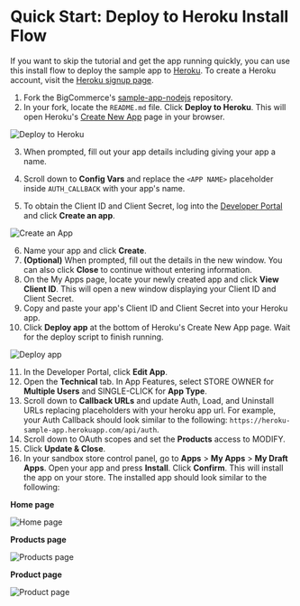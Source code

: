 # Quick Start: Deploy to Heroku Install Flow

If you want to skip the tutorial and get the app running quickly, you can use this install flow to deploy the sample app to [Heroku](https://www.heroku.com/home). To create a Heroku account, visit the [Heroku signup page](https://signup.heroku.com/).

1. Fork the BigCommerce's [sample-app-nodejs](https://github.com/bigcommerce/sample-app-nodejs) repository.
2. In your fork, locate the `README.md` file. Click **Deploy to Heroku**. This will open Heroku's [Create New App](https://dashboard.heroku.com/) page in your browser.

![Deploy to Heroku](https://storage.googleapis.com/bigcommerce-production-dev-center/images/Sample_app/nextjs-app-heroku-1.png "Deploy to Heroku")

3. When prompted, fill out your app details including giving your app a name.

4. Scroll down to **Config Vars** and replace the `<APP NAME>` placeholder inside `AUTH_CALLBACK` with your app's name.

5. To obtain the Client ID and Client Secret, log into the [Developer Portal](https://devtools.bigcommerce.com/my/apps) and click **Create an app**. 

![Create an App](https://storage.googleapis.com/bigcommerce-production-dev-center/images/Sample_app/nextjs-app-03.png "Create an App")

6. Name your app and click **Create**.
7. **(Optional)** When prompted, fill out the details in the new window. You can also click **Close** to continue without entering information.
8. On the My Apps page, locate your newly created app and click **View Client ID**. This will open a new window displaying your Client ID and Client Secret.
9. Copy and paste your app's Client ID and Client Secret into your Heroku app.
10. Click **Deploy app** at the bottom of Heroku's Create New App page. Wait for the deploy script to finish running. 

![Deploy app](https://storage.googleapis.com/bigcommerce-production-dev-center/images/Sample_app/nextjs-app-heroku-2.png "Deploy app")

11. In the Developer Portal, click **Edit App**.
12. Open the **Technical** tab. In App Features, select STORE OWNER for **Multiple Users** and SINGLE-CLICK for **App Type**.
13. Scroll down to **Callback URLs** and update Auth, Load, and Uninstall URLs replacing placeholders with your heroku app url. For example, your Auth Callback should look similar to the following:  `https://heroku-sample-app.herokuapp.com/api/auth`.
14. Scroll down to OAuth scopes and set the **Products** access to MODIFY.
15. Click **Update & Close**.
16. In your sandbox store control panel, go to **Apps** > **My Apps** > **My Draft Apps**. Open your app and press **Install**. Click **Confirm**. This will install the app on your store. The installed app should look similar to the following:

**Home page**

![Home page](https://storage.googleapis.com/bigcommerce-production-dev-center/images/Sample_app/nextjs-app-16.png "Home page")

**Products page**

![Products page](https://storage.googleapis.com/bigcommerce-production-dev-center/images/Sample_app/nextjs-app-14.png "Products page")

**Product page**

![Product page](https://storage.googleapis.com/bigcommerce-production-dev-center/images/Sample_app/nextjs-app-17.png "Product page")
